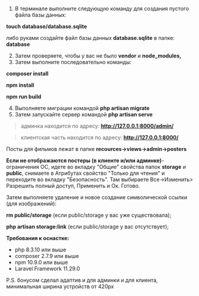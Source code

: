 1) В терминале выполните следующую команду для создания пустого файла базы данных:

**touch database/database.sqlite**

либо руками создайте файл базы данных **database.sqlite** в папке: **database**

2. Затем проверяете, чтобы у вас не было **vendor** и **node_modules,**
3. Затем выполните последовательно команды:

**composer install**

**npm install**

**npm run build**

4. Выполняете миграции командой **php artisan migrate**
5. Затем запускайте сервер командой **php artisan serve**

> админка находится по адресу: **http://127.0.0.1:8000/admin/**

> клиентская часть находится по адресу: **http://127.0.0.1:8000/**

Посты для фильмов лежат в папке **recources->views->admin->posters**

**Если не отображаются постеры (в клиенте и/или админке)**- ограничения ОС, идете во вкладку "Общие" свойства папок **storage** и **public**, снимаете в Атрибутах свойство "Только для чтения" и переходите во вкладку "Безопасность". Там выбираете Все->Изменить> Разрешить полный доступ, Применить и Ок. Готово.

Затем выполняете удаление и новое создание символической ссылки (для изображений):

**rm public/storage** (если public/storage у вас уже существовала);

**php artisan storage:link** (если public/storage у вас отсутствует);

**Требования к оснастке:**

- php 8.3.10 или выше
- composer 2.7.9 или выше
- npm 10.9.0 или выше
- Laravel Framework 11.29.0

P.S. бонусом сделал адаптив и для админки и для клиента, минимальная ширина устройств от 420px
